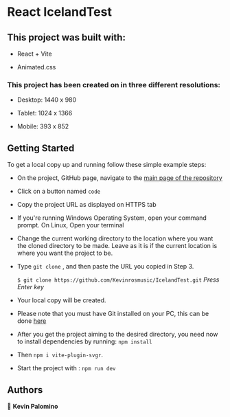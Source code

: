 # React IcelandTest 

## This project was built with:

 - React + Vite

 - Animated.css

### This project has been created on in three different resolutions: 

 - Desktop: 1440 x 980

 - Tablet: 1024 x 1366

 - Mobile: 393 x 852

## Getting Started

To get a local copy up and running follow these simple example steps:

- On the project, GitHub page, navigate to the  [main page of the repository](https://github.com/Kevinrosmusic/IcelandTest.git)

- Click on a button named `code`

- Copy the project URL as displayed on HTTPS tab

- If you're running Windows Operating System, open your command prompt. On Linux, Open your terminal

- Change the current working directory to the location where you want the cloned directory to be made. Leave as it is if the current location is where you want the project to be. 

- Type `git clone` , and then paste the URL you copied in Step 3.<br>

  `$ git clone https://github.com/Kevinrosmusic/IcelandTest.git` <em>Press Enter key</em><br>

- Your local copy will be created.

- Please note that you must have Git installed on your PC, this can be done [here](https://gist.github.com/derhuerst/1b15ff4652a867391f03)

- After you get the project aiming to the desired directory, you need now to install dependencies by running: `npm install` 
  
-  Then `npm i vite-plugin-svgr`.

- Start the project with : `npm run dev`


##
## Authors

👤 **Kevin Palomino**


